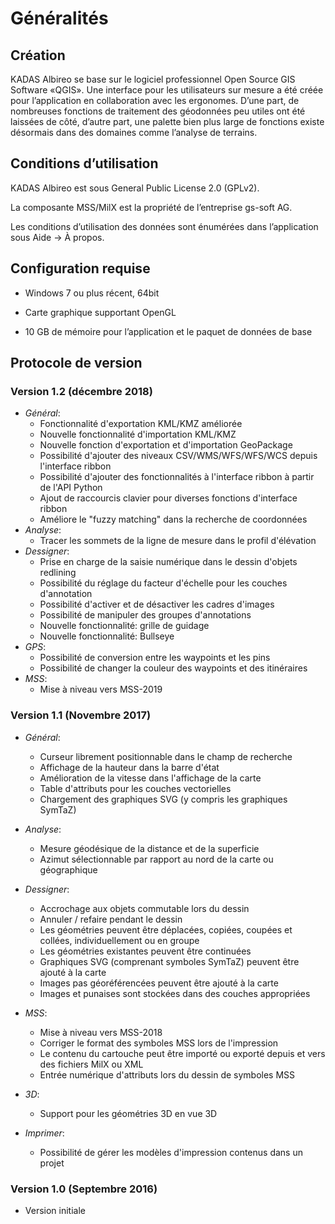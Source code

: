 <!-- WARNING: This file is autogenerated by csv2md.py -->
# Généralités

## <a name="sec0"></a>Création

KADAS Albireo se base sur le logiciel professionnel Open Source GIS Software «QGIS». Une interface pour les utilisateurs sur mesure a été créée pour l’application en collaboration avec les ergonomes. D’une part, de nombreuses fonctions de traitement des géodonnées peu utiles ont été laissées de côté, d’autre part, une palette bien plus large de fonctions existe désormais dans des domaines comme l’analyse de terrains.

## <a name="sec1"></a>Conditions d’utilisation

KADAS Albireo est sous General Public License 2.0 (GPLv2).

La composante MSS/MilX est la propriété de l’entreprise gs-soft AG.

Les conditions d’utilisation des données sont énumérées dans l’application sous Aide → À propos.

## <a name="sec2"></a>Configuration requise

-   Windows 7 ou plus récent, 64bit

-   Carte graphique supportant OpenGL

-   10 GB de mémoire pour l’application et le paquet de données de base

## <a name="sec3"></a>Protocole de version

### Version 1.2 (décembre 2018)
* *Général*:
    - Fonctionnalité d'exportation KML/KMZ améliorée
    - Nouvelle fonctionnalité d'importation KML/KMZ
    - Nouvelle fonction d'exportation et d'importation GeoPackage
    - Possibilité d'ajouter des niveaux CSV/WMS/WFS/WFS/WCS depuis l'interface ribbon
    - Possibilité d'ajouter des fonctionnalités à l'interface ribbon à partir de l'API Python
    - Ajout de raccourcis clavier pour diverses fonctions d'interface ribbon
    - Améliore le "fuzzy matching" dans la recherche de coordonnées
* *Analyse*:
    - Tracer les sommets de la ligne de mesure dans le profil d'élévation
* *Dessigner*:
    - Prise en charge de la saisie numérique dans le dessin d'objets redlining
    - Possibilité du réglage du facteur d'échelle pour les couches d'annotation
    - Possibilité d'activer et de désactiver les cadres d'images
    - Possibilité de manipuler des groupes d'annotations
    - Nouvelle fonctionnalité: grille de guidage
    - Nouvelle fonctionnalité: Bullseye
* *GPS*:
    - Possibilité de conversion entre les waypoints et les pins
    - Possibilité de changer la couleur des waypoints et des itinéraires
* *MSS*:
    - Mise à niveau vers MSS-2019

### Version 1.1 (Novembre 2017)

* *Général*:
    - Curseur librement positionnable dans le champ de recherche
    - Affichage de la hauteur dans la barre d'état
    - Amélioration de la vitesse dans l'affichage de la carte
    - Table d'attributs pour les couches vectorielles
    - Chargement des graphiques SVG (y compris les graphiques SymTaZ)

* *Analyse*:
    - Mesure géodésique de la distance et de la superficie
    - Azimut sélectionnable par rapport au nord de la carte ou géographique

* *Dessigner*:
    - Accrochage aux objets commutable lors du dessin
    - Annuler / refaire pendant le dessin
    - Les géométries peuvent être déplacées, copiées, coupées et collées, individuellement ou en groupe
    - Les géométries existantes peuvent être continuées
    - Graphiques SVG (comprenant symboles SymTaZ) peuvent être ajouté à la carte
    - Images pas géoréférencées peuvent être ajouté à la carte
    - Images et punaises sont stockées dans des couches appropriées

* *MSS*:
    - Mise à niveau vers MSS-2018
    - Corriger le format des symboles MSS lors de l'impression
    - Le contenu du cartouche peut être importé ou exporté depuis et vers des fichiers MilX ou XML
    - Entrée numérique d'attributs lors du dessin de symboles MSS

* *3D*:
    - Support pour les géométries 3D en vue 3D

* *Imprimer*:
    - Possibilité de gérer les modèles d'impression contenus dans un projet

### Version 1.0 (Septembre 2016)
* Version initiale


